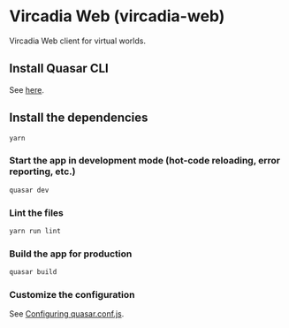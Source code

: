 # Vircadia Web (vircadia-web)

Vircadia Web client for virtual worlds.

## Install Quasar CLI

See [here](https://next.quasar.dev/quasar-cli/installation).

## Install the dependencies
```bash
yarn
```

### Start the app in development mode (hot-code reloading, error reporting, etc.)
```bash
quasar dev
```

### Lint the files
```bash
yarn run lint
```

### Build the app for production
```bash
quasar build
```

### Customize the configuration
See [Configuring quasar.conf.js](https://v2.quasar.dev/quasar-cli/quasar-conf-js).
